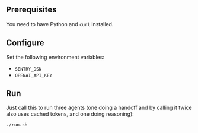 
## Prerequisites

You need to have Python and `curl` installed.

## Configure

Set the following environment variables:
- `SENTRY_DSN`
- `OPENAI_API_KEY`

## Run

Just call this to run three agents (one doing a handoff and by calling it twice also uses cached tokens, and one doing reasoning):
```bash
./run.sh
```
